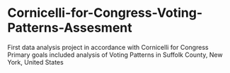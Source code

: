 # Cornicelli-for-Congress-Voting-Patterns-Assesment

First data analysis project in accordance with Cornicelli for Congress 
Primary goals included analysis of Voting Patterns in Suffolk County, New York, United States

